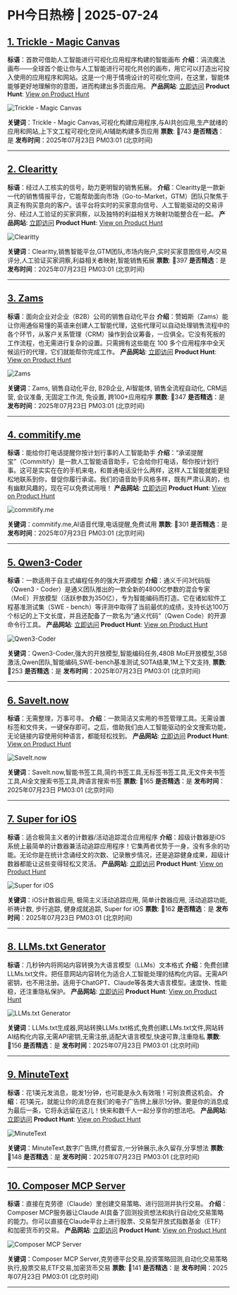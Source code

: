 # PH今日热榜 | 2025-07-24

## [1. Trickle - Magic Canvas ](https://www.producthunt.com/products/trickle-3?utm_campaign=producthunt-api&utm_medium=api-v2&utm_source=Application%3A+dev+%28ID%3A+189358%29)
**标语**：首款可借助人工智能进行可视化应用程序构建的智能画布
**介绍**：涓流魔法画布——全球首个能让你与人工智能进行可视化共创的画布，用它可以打造出可投入使用的应用程序和网站。这是一个用于情境设计的可视化空间，在这里，智能体能够更好地理解你的意图，进而构建出多页面应用。
**产品网站**: [立即访问](https://www.producthunt.com/r/WOLPRM5SXRZBOU?utm_campaign=producthunt-api&utm_medium=api-v2&utm_source=Application%3A+dev+%28ID%3A+189358%29)
**Product Hunt**: [View on Product Hunt](https://www.producthunt.com/products/trickle-3?utm_campaign=producthunt-api&utm_medium=api-v2&utm_source=Application%3A+dev+%28ID%3A+189358%29)

![Trickle - Magic Canvas ](https://ph-files.imgix.net/b801bdd0-33cf-4daa-8730-574f2aa13a5a.png?auto=format)

**关键词**：Trickle - Magic Canvas,可视化构建应用程序,与AI共创应用,生产就绪的应用和网站,上下文工程可视化空间,AI辅助构建多页应用
**票数**: 🔺743
**是否精选**：是
**发布时间**：2025年07月23日 PM03:01 (北京时间)

---

## [2. Clearitty](https://www.producthunt.com/products/clearitty?utm_campaign=producthunt-api&utm_medium=api-v2&utm_source=Application%3A+dev+%28ID%3A+189358%29)
**标语**：经过人工核实的信号，助力更明智的销售拓展。
**介绍**：Clearitty是一款新一代的销售情报平台，它能帮助面向市场（Go-to-Market，GTM）团队只聚焦于真正有购买意向的客户。该平台将实时的买家意向信号、人工智能驱动的交易评分、经过人工验证的买家洞察，以及独特的利益相关方映射功能整合在一起。
**产品网站**: [立即访问](https://www.producthunt.com/r/KKVSULZFU2F6SY?utm_campaign=producthunt-api&utm_medium=api-v2&utm_source=Application%3A+dev+%28ID%3A+189358%29)
**Product Hunt**: [View on Product Hunt](https://www.producthunt.com/products/clearitty?utm_campaign=producthunt-api&utm_medium=api-v2&utm_source=Application%3A+dev+%28ID%3A+189358%29)

![Clearitty](https://ph-files.imgix.net/1757c87b-2c05-4c2f-b21a-0772bd5e97da.png?auto=format)

**关键词**：Clearitty,销售智能平台,GTM团队,市场内账户,实时买家意图信号,AI交易评分,人工验证买家洞察,利益相关者映射,智能销售拓展
**票数**: 🔺397
**是否精选**：是
**发布时间**：2025年07月23日 PM03:01 (北京时间)

---

## [3. Zams](https://www.producthunt.com/products/zams-2?utm_campaign=producthunt-api&utm_medium=api-v2&utm_source=Application%3A+dev+%28ID%3A+189358%29)
**标语**：面向企业对企业（B2B）公司的销售自动化平台
**介绍**：赞姆斯（Zams）能让你用通俗易懂的英语来创建人工智能代理，这些代理可以自动处理销售流程中的各个环节，从客户关系管理（CRM）操作到会议筹备，一应俱全。它没有死板的工作流程，也无需进行复杂的设置。只需拥有这些能在 100 多个应用程序中全天候运行的代理，它们就能帮你完成工作。
**产品网站**: [立即访问](https://www.producthunt.com/r/M5ZR7A752ZENZR?utm_campaign=producthunt-api&utm_medium=api-v2&utm_source=Application%3A+dev+%28ID%3A+189358%29)
**Product Hunt**: [View on Product Hunt](https://www.producthunt.com/products/zams-2?utm_campaign=producthunt-api&utm_medium=api-v2&utm_source=Application%3A+dev+%28ID%3A+189358%29)

![Zams](https://ph-files.imgix.net/9850bafa-2137-44ab-94e0-434dc39f31f3.png?auto=format)

**关键词**：Zams, 销售自动化平台, B2B企业, AI智能体, 销售全流程自动化, CRM运营, 会议准备, 无固定工作流, 免设置, 跨100+应用程序
**票数**: 🔺347
**是否精选**：是
**发布时间**：2025年07月23日 PM03:01 (北京时间)

---

## [4. commitify.me](https://www.producthunt.com/products/commitify-me?utm_campaign=producthunt-api&utm_medium=api-v2&utm_source=Application%3A+dev+%28ID%3A+189358%29)
**标语**：能给你打电话提醒你按计划行事的人工智能助手
**介绍**：“承诺提醒宝”（Commitify）是一款人工智能语音助手，它会给你打电话，帮你按计划行事。这可是实实在在的手机来电，和普通电话没什么两样，这样人工智能就能更轻松地联系到你，督促你履行承诺。我们的语音助手风格多样，既有严肃认真的，也有幽默风趣的，现在可以免费试用哦！
**产品网站**: [立即访问](https://www.producthunt.com/r/SJZHJ7ULFU7UZZ?utm_campaign=producthunt-api&utm_medium=api-v2&utm_source=Application%3A+dev+%28ID%3A+189358%29)
**Product Hunt**: [View on Product Hunt](https://www.producthunt.com/products/commitify-me?utm_campaign=producthunt-api&utm_medium=api-v2&utm_source=Application%3A+dev+%28ID%3A+189358%29)

![commitify.me](https://ph-files.imgix.net/567cde3c-77f5-4d27-9621-b6ee1b654627.png?auto=format)

**关键词**：commitify.me,AI语音代理,电话提醒,免费试用
**票数**: 🔺301
**是否精选**：是
**发布时间**：2025年07月23日 PM03:01 (北京时间)

---

## [5. Qwen3-Coder](https://www.producthunt.com/products/qwen3?utm_campaign=producthunt-api&utm_medium=api-v2&utm_source=Application%3A+dev+%28ID%3A+189358%29)
**标语**：一款适用于自主式编程任务的强大开源模型
**介绍**：通义千问3代码版（Qwen3 - Coder）是通义团队推出的一款全新的4800亿参数的混合专家（MoE）开放模型（活跃参数为350亿），专为智能编码而打造。它在诸如软件工程基准测试集（SWE - bench）等评测中取得了当前最优的成绩，支持长达100万个标记的上下文长度，并且还配备了一款名为“通义代码”（Qwen Code）的开源命令行工具。
**产品网站**: [立即访问](https://www.producthunt.com/r/W6MF6XJHW57T4P?utm_campaign=producthunt-api&utm_medium=api-v2&utm_source=Application%3A+dev+%28ID%3A+189358%29)
**Product Hunt**: [View on Product Hunt](https://www.producthunt.com/products/qwen3?utm_campaign=producthunt-api&utm_medium=api-v2&utm_source=Application%3A+dev+%28ID%3A+189358%29)

![Qwen3-Coder](https://ph-files.imgix.net/5258d1d0-6be3-416e-babd-452d4db5282f.jpeg?auto=format)

**关键词**：Qwen3-Coder,强大的开放模型,智能编码任务,480B MoE开放模型,35B激活,Qwen团队,智能编码,SWE-bench基准测试,SOTA结果,1M上下文支持,
**票数**: 🔺253
**是否精选**：是
**发布时间**：2025年07月23日 PM03:01 (北京时间)

---

## [6. SaveIt.now](https://www.producthunt.com/products/saveit-now?utm_campaign=producthunt-api&utm_medium=api-v2&utm_source=Application%3A+dev+%28ID%3A+189358%29)
**标语**：无需整理，万事可寻。
**介绍**：一款简洁又实用的书签管理工具。无需设置标签和文件夹，一键保存即可。之后，借助我们由人工智能驱动的全文搜索功能，无论链接内容使用何种语言，都能轻松找到。
**产品网站**: [立即访问](https://www.producthunt.com/r/M5LM7HDZN4EJTN?utm_campaign=producthunt-api&utm_medium=api-v2&utm_source=Application%3A+dev+%28ID%3A+189358%29)
**Product Hunt**: [View on Product Hunt](https://www.producthunt.com/products/saveit-now?utm_campaign=producthunt-api&utm_medium=api-v2&utm_source=Application%3A+dev+%28ID%3A+189358%29)

![SaveIt.now](https://ph-files.imgix.net/3704585a-814e-4371-87d1-9d33f48d7b02.png?auto=format)

**关键词**：SaveIt.now,智能书签工具,简约书签工具,无标签书签工具,无文件夹书签工具,AI全文搜索书签工具,跨语言搜索书签
**票数**: 🔺165
**是否精选**：是
**发布时间**：2025年07月23日 PM03:01 (北京时间)

---

## [7. Super for iOS](https://www.producthunt.com/products/super-counter-for-ios?utm_campaign=producthunt-api&utm_medium=api-v2&utm_source=Application%3A+dev+%28ID%3A+189358%29)
**标语**：适合极简主义者的计数器/活动追踪混合应用程序
**介绍**：超级计数器是iOS系统上最简单的计数器兼活动追踪应用程序！它集两者优势于一身，没有多余的功能。无论你是在统计念诵经文的次数、记录散步情况，还是追踪健身成果，超级计数器都能让这些变得轻松又灵活。
**产品网站**: [立即访问](https://www.producthunt.com/r/Q3FIB7RO4S2E7C?utm_campaign=producthunt-api&utm_medium=api-v2&utm_source=Application%3A+dev+%28ID%3A+189358%29)
**Product Hunt**: [View on Product Hunt](https://www.producthunt.com/products/super-counter-for-ios?utm_campaign=producthunt-api&utm_medium=api-v2&utm_source=Application%3A+dev+%28ID%3A+189358%29)

![Super for iOS](https://ph-files.imgix.net/e83d9206-cdb3-4325-9ac0-3b55b835322f.png?auto=format)

**关键词**：iOS计数器应用, 极简主义活动追踪应用, 简单计数器应用, 活动追踪功能, 祈祷计数, 步行追踪, 健身成就追踪, Super for iOS
**票数**: 🔺162
**是否精选**：是
**发布时间**：2025年07月23日 PM03:01 (北京时间)

---

## [8. LLMs.txt Generator](https://www.producthunt.com/products/llms-txt-generator-3?utm_campaign=producthunt-api&utm_medium=api-v2&utm_source=Application%3A+dev+%28ID%3A+189358%29)
**标语**：几秒钟内将网站内容转换为大语言模型（LLMs）文本格式
**介绍**：免费创建LLMs.txt文件。把任意网站内容转化为适合人工智能处理的结构化内容。无需API密钥，也不用注册。适用于ChatGPT、Claude等各类大语言模型。速度快、性能稳，还注重隐私保护。
**产品网站**: [立即访问](https://www.producthunt.com/r/SWE53MSGLEFQRS?utm_campaign=producthunt-api&utm_medium=api-v2&utm_source=Application%3A+dev+%28ID%3A+189358%29)
**Product Hunt**: [View on Product Hunt](https://www.producthunt.com/products/llms-txt-generator-3?utm_campaign=producthunt-api&utm_medium=api-v2&utm_source=Application%3A+dev+%28ID%3A+189358%29)

![LLMs.txt Generator](https://ph-files.imgix.net/660fc271-9e1a-46a4-8827-d35de0f4f72e.png?auto=format)

**关键词**：LLMs.txt生成器,网站转换LLMs.txt格式,免费创建LLMs.txt文件,网站转AI结构化内容,无需API密钥,无需注册,适配大语言模型,快速可靠,注重隐私
**票数**: 🔺156
**是否精选**：是
**发布时间**：2025年07月23日 PM03:01 (北京时间)

---

## [9. MinuteText](https://www.producthunt.com/products/minutetext?utm_campaign=producthunt-api&utm_medium=api-v2&utm_source=Application%3A+dev+%28ID%3A+189358%29)
**标语**：花1美元发消息，能发1分钟，也可能是永久有效哦！可别浪费这机会。
**介绍**：花1美元，就能让你的消息在我们的电子广告牌上展示1分钟。要是你的消息成为最后一条，它将永远留在这儿！快来和数千人一起分享你的想法吧。
**产品网站**: [立即访问](https://www.producthunt.com/r/NU3ZXINUJGB6SB?utm_campaign=producthunt-api&utm_medium=api-v2&utm_source=Application%3A+dev+%28ID%3A+189358%29)
**Product Hunt**: [View on Product Hunt](https://www.producthunt.com/products/minutetext?utm_campaign=producthunt-api&utm_medium=api-v2&utm_source=Application%3A+dev+%28ID%3A+189358%29)

![MinuteText](https://ph-files.imgix.net/0144428c-8431-46ac-9c01-5c1a1cdbe8d4.png?auto=format)

**关键词**：MinuteText,数字广告牌,付费留言,一分钟展示,永久留存,分享想法
**票数**: 🔺148
**是否精选**：是
**发布时间**：2025年07月23日 PM03:01 (北京时间)

---

## [10. Composer MCP Server](https://www.producthunt.com/products/composer-2?utm_campaign=producthunt-api&utm_medium=api-v2&utm_source=Application%3A+dev+%28ID%3A+189358%29)
**标语**：直接在克劳德（Claude）里创建交易策略、进行回测并执行交易。
**介绍**：Composer MCP服务器让Claude AI具备了回测投资想法和执行自动化交易策略的能力。你可以直接在Claude平台上进行股票、交易型开放式指数基金（ETF）和加密货币的交易。
**产品网站**: [立即访问](https://www.producthunt.com/r/JQKNJYSYSF7OIT?utm_campaign=producthunt-api&utm_medium=api-v2&utm_source=Application%3A+dev+%28ID%3A+189358%29)
**Product Hunt**: [View on Product Hunt](https://www.producthunt.com/products/composer-2?utm_campaign=producthunt-api&utm_medium=api-v2&utm_source=Application%3A+dev+%28ID%3A+189358%29)

![Composer MCP Server](https://ph-files.imgix.net/a7762879-6269-4f2d-83fb-31c6337415a8.png?auto=format)

**关键词**：Composer MCP Server,克劳德平台交易,投资策略回测,自动化交易策略执行,股票交易,ETF交易,加密货币交易
**票数**: 🔺141
**是否精选**：是
**发布时间**：2025年07月23日 PM03:01 (北京时间)

---

